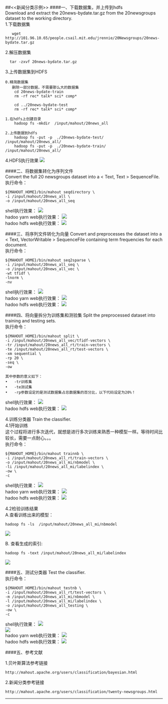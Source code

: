 ##<<新闻分类示例>>
####一、下载数据集，并上传到hdfs  
Download and extract the 20news-bydate.tar.gz from the 20newsgroups dataset to the working directory.   
1.下载数据集
```
   wget http://101.96.10.65/people.csail.mit.edu/jrennie/20Newsgroups/20news-bydate.tar.gz
```
2.解压数据集
```
  tar -zxvf 20news-bydate.tar.gz
```
3.上传数据集到HDFS
```
0.精简数据集
   删除一部分数据，不需要那么大的数据集
    cd 20news-bydate-train
    rm -rf rec* talk* sci* comp*

    cd ../20news-bydate-test
    rm -rf rec* talk* sci* comp*
    
1.在hdfs上创建目录
    hadoop fs -mkdir  /input/mahout/20news_all
    
2.上传数据到hdfs
    hadoop fs -put -p  ./20news-bydate-test/  /input/mahout/20news_all/
    hadoop fs -put -p  ./20news-bydate-train/  /input/mahout/20news_all/
```

4.HDFS执行效果
![](images/Snip20161114_100.png)      

####二、将数据集转化为序列文件       
Convert the full 20 newsgroups dataset into a < Text, Text > SequenceFile.   
执行命令：
```
${MAHOUT_HOME}/bin/mahout seqdirectory \
-i /input/mahout/20news_all \
-o /input/mahout/20news_all_seq
```

shell执行效果：
![](images/Snip20161114_103.png)    
hadoo yarn web执行效果：
![](images/Snip20161114_101.png)    
hadoo hdfs web执行效果：
![](images/Snip20161114_104.png)    


####三、将序列文件转化为向量
Convert and preprocesses the dataset into a < Text, VectorWritable > SequenceFile containing term frequencies for each document.   
执行命令：
```
${MAHOUT_HOME}/bin/mahout seq2sparse \
-i /input/mahout/20news_all_seq \
-o /input/mahout/20news_all_vec \
-wt tfidf \
-lnorm \
-nv 
```

shell执行效果：
![](images/Snip20161114_105.png)    
hadoo yarn web执行效果：
![](images/Snip20161114_106.png)    
hadoo hdfs web执行效果：
![](images/Snip20161114_108.png)    

####四、将向量拆分为训练集和测验集
Split the preprocessed dataset into training and testing sets.  
执行命令：
```
${MAHOUT_HOME}/bin/mahout split \
-i /input/mahout/20news_all_vec/tfidf-vectors \
-tr /input/mahout/20news_all_rt/train-vectors \
-te /input/mahout/20news_all_rt/test-vectors \
-xm sequential \
-rp 20 \
-seq \
-ow 

其中参数的意义如下：
•	-tr训练集     
•	-te测试集
•	-rp参数设定的是测试数据集占总数据集的百分比，以下代码设定为20%！   

```

shell执行效果：
![](images/Snip20161114_109.png)    
hadoo hdfs web执行效果：
![](images/Snip20161114_110.png)    


4.训练分类器
Train the classifier.  
4.1开始训练  
这个过程将进行多次迭代，就想是进行多次训练来熟悉一种模型一样。等待时间比较长，需要一点耐心。。。  
执行命令：
```
${MAHOUT_HOME}/bin/mahout trainnb \
-i /input/mahout/20news_all_rt/train-vectors \
-o /input/mahout/20news_all_mi/nbmodel \
-li /input/mahout/20news_all_mi/labelindex \
-ow \
-c
```

shell执行效果：
![](images/Snip20161114_113.png)    
hadoo yarn web执行效果：
![](images/Snip20161114_114.png)    
hadoo hdfs web执行效果：
![](images/Snip20161114_115.png)    

4.2检验训练结果  
A.查看训练出来的模型：
```
hadoop fs -ls  /input/mahout/20news_all_mi/nbmodel 
```
![](images/Snip20161114_120.png)   

B. 查看生成的索引:
```
hadoop fs -text /input/mahout/20news_all_mi/labelindex
```
![](images/Snip20161114_121.png)   


####五、测试分类器
Test the classifier.   
执行命令：
```
${MAHOUT_HOME}/bin/mahout testnb \
-i /input/mahout/20news_all_rt/test-vectors \
-m /input/mahout/20news_all_mi/nbmodel \
-l /input/mahout/20news_all_mi/labelindex \
-o /input/mahout/20news_all_testing \
-ow \
-c
```
shell执行效果：
![](images/Snip20161114_116.png)    
![](images/Snip20161114_119.png)    
hadoo yarn web执行效果：
![](images/Snip20161114_117.png)    
hadoo hdfs web执行效果：
![](images/Snip20161114_118.png)    

####五、参考文献          
  
1.贝叶斯算法参考链接
```
http://mahout.apache.org/users/classification/bayesian.html
```

2.新闻分类参考链接
```
http://mahout.apache.org/users/classification/twenty-newsgroups.html
```

--------


